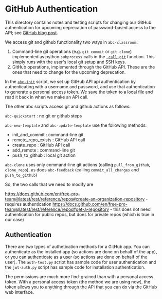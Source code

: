 # GitHub Authentication

This directory contains notes and testing scripts for changing our GitHub
authentication for upcoming deprecation of password-based access to the
API; see [GitHub  blog post](https://developer.github.com/changes/2020-02-14-deprecating-password-auth/).

We access git and github functionality two ways in `abc-classroom`:

1. Command-line git operations (e.g. `git commit` or `git clone`)
implemented as python `subprocess` calls in the [`_call_git`](https://github.com/earthlab/abc-classroom/blob/master/abcclassroom/github.py#L19) function. This simply runs with the user's local git setup and SSH keys.
2. GitHub operations, implemented through the GitHub API. These are the ones
that need to change for the upcoming deprecation.

In the [`abc-init`](https://github.com/earthlab/abc-classroom/blob/master/abcclassroom/__main__.py#L35) script, we set up GitHub API api authentication
by authenticating with a username and password, and use that authentication
to generate a personal access token. We save the token to a local file
and read it back in when we make an API call.

The other abc scripts access git and github actions as follows:

`abc-quickstart` : no git or github steps

`abc-new-template` and `abc-update-template` use the following methods:

* init_and_commit : command-line git  
* remote_repo_exists : GitHub API call
* create_repo : GitHub API call
* add_remote : command-line git
* push_to_github : local git action

`abc-clone` uses only command-line git actions (calling `pull_from_github`,
`clone_repo`), as does `abc-feedback` (calling `commit_all_changes` and
`push_to_github`)

So, the two calls that we need to modify are

https://docs.github.com/en/free-pro-team@latest/rest/reference/repos#create-an-organization-repository - requires authentication
https://docs.github.com/en/free-pro-team@latest/rest/reference/repos#get-a-repository - this does not need authentication for public repos, but does
for private repos (which is true in our case)

## Authentication

There are two types of authetication methods for a GitHub app. You can
authenticate as the installed app (so actions are done on behalf of the app),
or you can authenticate as a user (so actions are done on behalf of the user).
The `auth-test.py` script has sample code for user authentication and the
`jwt-auth.py` script has sample code for installation authentication.

The permissions are much more find-grained than with a personal access token.
With a personal access token (the method we are using now), the token allows
you to anything through the API that you can do via the GitHub web interface.
